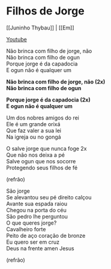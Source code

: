 # Filhos de Jorge
[[Juninho Thybau]] | [[Em]]  

[Youtube](https://www.youtube.com/watch?v=QW1KMGh-aVM)

Não brinca com filho de jorge, não  
Não brinca com filho de ogun  
Porque jorge é da capadocia  
E ogun não é qualquer um  

**Não brinca com filho de jorge, não    (2x)  
Não brinca com filho de ogun**  

**Porque jorge é da capadocia         (2x)  
E ogun não é qualquer um**  

Um dos nobres amigos do rei  
Ele é um grande orixá  
Que faz valer a sua lei  
Na igreja ou no gongá  

O salve jorge que nunca foge        2x  
Que não nos deixa a pé  
Salve ogun que nos socorre  
Protegendo seus filhos de fé  

(refrão)  

São jorge  
Se alevantou seu pé direito calçou  
Avante sua espada raiou  
Chegou na porta do céu  
São pedro lhe perguntou  
O que queres jorge?  
Cavalheiro forte  
Peito de aço coração de bronze  
Eu quero ser em cruz  
Deus na frente amen Jesus  

(refrão)  